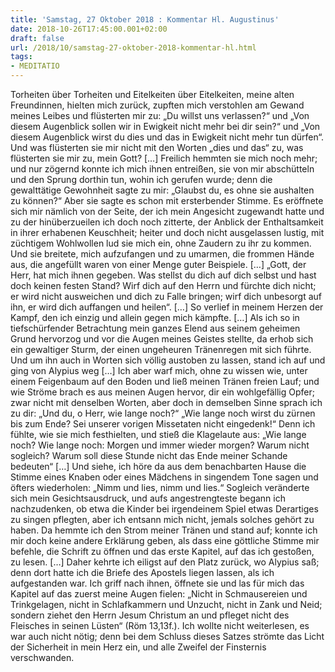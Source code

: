 ```yaml
---
title: 'Samstag, 27 Oktober 2018 : Kommentar Hl. Augustinus'
date: 2018-10-26T17:45:00.001+02:00
draft: false
url: /2018/10/samstag-27-oktober-2018-kommentar-hl.html
tags: 
- MEDITATIO
---
```


Torheiten über Torheiten und Eitelkeiten über Eitelkeiten, meine alten Freundinnen, hielten mich zurück, zupften mich verstohlen am Gewand meines Leibes und flüsterten mir zu: „Du willst uns verlassen?“ und „Von diesem Augenblick sollen wir in Ewigkeit nicht mehr bei dir sein?“ und „Von diesem Augenblick wirst du dies und das in Ewigkeit nicht mehr tun dürfen“. Und was flüsterten sie mir nicht mit den Worten „dies und das“ zu, was flüsterten sie mir zu, mein Gott? \[…\] Freilich hemmten sie mich noch mehr; und nur zögernd konnte ich mich ihnen entreißen, sie von mir abschütteln und den Sprung dorthin tun, wohin ich gerufen wurde; denn die gewalttätige Gewohnheit sagte zu mir: „Glaubst du, es ohne sie aushalten zu können?“ Aber sie sagte es schon mit ersterbender Stimme. Es eröffnete sich mir nämlich von der Seite, der ich mein Angesicht zugewandt hatte und zu der hinüberzueilen ich doch noch zitterte, der Anblick der Enthaltsamkeit in ihrer erhabenen Keuschheit; heiter und doch nicht ausgelassen lustig, mit züchtigem Wohlwollen lud sie mich ein, ohne Zaudern zu ihr zu kommen. Und sie breitete, mich aufzufangen und zu umarmen, die frommen Hände aus, die angefüllt waren von einer Menge guter Beispiele. \[…\] „Gott, der Herr, hat mich ihnen gegeben. Was stellst du dich auf dich selbst und hast doch keinen festen Stand? Wirf dich auf den Herrn und fürchte dich nicht; er wird nicht ausweichen und dich zu Falle bringen; wirf dich unbesorgt auf ihn, er wird dich auffangen und heilen“. \[…\] So verlief in meinem Herzen der Kampf, den ich einzig und allein gegen mich kämpfte. \[…\] Als ich so in tiefschürfender Betrachtung mein ganzes Elend aus seinem geheimen Grund hervorzog und vor die Augen meines Geistes stellte, da erhob sich ein gewaltiger Sturm, der einen ungeheuren Tränenregen mit sich führte. Und um ihn auch in Worten sich völlig austoben zu lassen, stand ich auf und ging von Alypius weg \[…\] Ich aber warf mich, ohne zu wissen wie, unter einem Feigenbaum auf den Boden und ließ meinen Tränen freien Lauf; und wie Ströme brach es aus meinen Augen hervor, dir ein wohlgefällig Opfer; zwar nicht mit denselben Worten, aber doch in demselben Sinne sprach ich zu dir: „Und du, o Herr, wie lange noch?“ „Wie lange noch wirst du zürnen bis zum Ende? Sei unserer vorigen Missetaten nicht eingedenk!“ Denn ich fühlte, wie sie mich festhielten, und stieß die Klagelaute aus: „Wie lange noch? Wie lange noch: Morgen und immer wieder morgen? Warum nicht sogleich? Warum soll diese Stunde nicht das Ende meiner Schande bedeuten“ \[…\] Und siehe, ich höre da aus dem benachbarten Hause die Stimme eines Knaben oder eines Mädchens in singendem Tone sagen und öfters wiederholen: „Nimm und lies, nimm und lies.“ Sogleich veränderte sich mein Gesichtsausdruck, und aufs angestrengteste begann ich nachzudenken, ob etwa die Kinder bei irgendeinem Spiel etwas Derartiges zu singen pflegten, aber ich entsann mich nicht, jemals solches gehört zu haben. Da hemmte ich den Strom meiner Tränen und stand auf; konnte ich mir doch keine andere Erklärung geben, als dass eine göttliche Stimme mir befehle, die Schrift zu öffnen und das erste Kapitel, auf das ich gestoßen, zu lesen. \[…\] Daher kehrte ich eiligst auf den Platz zurück, wo Alypius saß; denn dort hatte ich die Briefe des Apostels liegen lassen, als ich aufgestanden war. Ich griff nach ihnen, öffnete sie und las für mich das Kapitel auf das zuerst meine Augen fielen: „Nicht in Schmausereien und Trinkgelagen, nicht in Schlafkammern und Unzucht, nicht in Zank und Neid; sondern ziehet den Herrn Jesum Christum an und pfleget nicht des Fleisches in seinen Lüsten“ (Röm 13,13f.). Ich wollte nicht weiterlesen, es war auch nicht nötig; denn bei dem Schluss dieses Satzes strömte das Licht der Sicherheit in mein Herz ein, und alle Zweifel der Finsternis verschwanden.